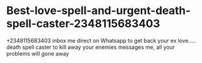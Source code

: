 # Best-love-spell-and-urgent-death-spell-caster-2348115683403
+2348115683403  inbox me direct on Whatsapp to get back your ex love..... death spell caster to kill away your enemies messages me, all your problems will gone away
